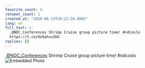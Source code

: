 ```yaml
---
favorite_count: 4
retweet_count: 1
created_at: "2018-06-13T20:22:26.000Z"
lang: en
full_text: >-
  .@NDC_Conferences Shrimp Cruise group picture time! #ndcoslo
  https://t.co/Ho9ahvuIKG
replies: []
---
```


.[@NDC_Conferences](https://twitter.com/NDC_Conferences) Shrimp Cruise group
picture time! #ndcoslo
![Embedded Photo](https://twitter-media-coderbyheart.s3.eu-north-1.amazonaws.com/1006995231290556418-DfmQzwTX4AEbvzP.jpg)
